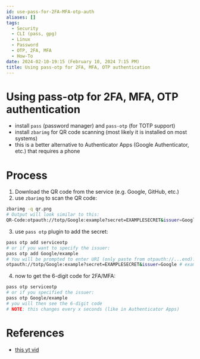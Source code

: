 ```yaml
---
id: use-pass-for-2FA-MFA-otp-auth
aliases: []
tags:
  - Security
  - CLI (pass, gpg)
  - Linux
  - Password
  - OTP, 2FA, MFA
  - How-To
date: 2024-02-10-19:15 (February 10, 2024 7:15 PM)
title: Using pass-otp for 2FA, MFA, OTP authentication
---
```


# Using pass-otp for 2FA, MFA, OTP authentication
- install `pass` (password manager) and `pass-otp` (for TOTP support)
- install `zbarimg` for QR code scanning (most likely it is installed on most systems)
- this is a better alternative to Authenticator Apps (Google Authenticator, etc.) that requires a phone

# Process
1. Download the QR code from the service (e.g. Google, GitHub, etc.)
2. use `zbarimg` to scan the QR code:
```bash
zbarimg -q qr.png
# Output will look similar to this:
QR-Code:otpauth://totp/Google:example?secret=EXAMPLESECRET&issuer=Google
```
3. use `pass otp` plugin to add the secret:
```bash
pass otp add serviceotp
# or if you want to specify the issuer:
pass otp add Google/example
# You will be prompted to enter URI (only paste from otpauth://...end):
otpauth://totp/Google:example?secret=EXAMPLESECRET&issuer=Google # example URI to paste
```
4. now to get the 6-digit code for 2FA/MFA:
```bash
pass otp serviceotp
# or if you specified the issuer:
pass otp Google/example
# you will then see the 6-digit code
# NOTE: this changes every x seconds (like in Authenticator Apps)
```

# References
- [this yt vid](https://www.youtube.com/watch?v=sVkURNfxPd4&t=67s&pp=ygUIcGFzcyBvdHA%3D)
